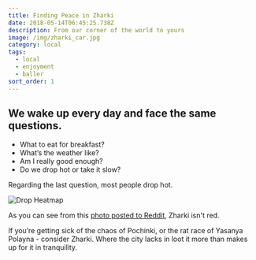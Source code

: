 ```yaml
---
title: Finding Peace in Zharki
date: 2018-05-14T06:45:25.738Z
description: From our corner of the world to yours
image: /img/zharki_car.jpg
category: local
tags:
  - local
  - enjoyment
  - baller
sort_order: 1
---
```

## We wake up every day and face the same questions.



* What to eat for breakfast?
* What’s the weather like?
* Am I really good enough?
* Do we drop hot or take it slow?

Regarding the last question, most people drop hot.

![Drop Heatmap](/img/heatmap.jpg)



As you can see from this [photo posted to Reddit](https://www.reddit.com/r/PUBATTLEGROUNDS/comments/69janc/heatmap_of_deaths_in_game_squad_gamemode/), Zharki isn't red.

If you’re getting sick of the chaos of Pochinki, or the rat race of Yasanya Polayna - consider Zharki. Where the city lacks in loot it more than makes up for it in tranquility.
